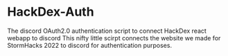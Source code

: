 # HackDex-Auth
The discord OAuth2.0 authentication script to connect HackDex react webapp to discord
This nifty little scirpt connects the website we made for StormHacks 2022 to discord for authentication purposes.
